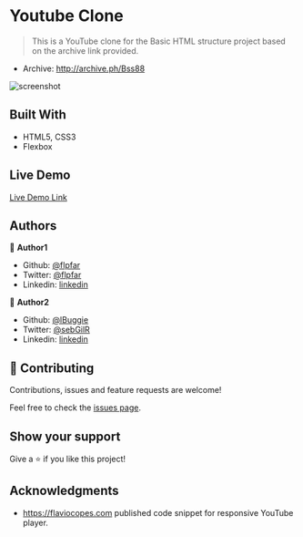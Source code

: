 # Youtube Clone

> This is a YouTube clone for the Basic HTML structure project based on the archive link provided.

- Archive: http://archive.ph/Bss88

![screenshot](images/youtube-clone.png)

## Built With

- HTML5, CSS3
- Flexbox

## Live Demo

[Live Demo Link](https://flpfar.github.io/youtube-clone/)

## Authors

👤 **Author1**

- Github: [@flpfar](https://github.com/flpfar)
- Twitter: [@flpfar](https://twitter.com/flpfar)
- Linkedin: [linkedin](https://www.linkedin.com/in/felipe-augusto-rosa-7b96a4b1)

👤 **Author2**

- Github: [@lBuggie](https://github.com/githubhandle)
- Twitter: [@sebGilR](https://twitter.com/sebGilR)
- Linkedin: [linkedin](https://www.linkedin.com/in/sebasti%C3%A1n-gil-rodr%C3%ADguez-9b776073/)

## 🤝 Contributing

Contributions, issues and feature requests are welcome!

Feel free to check the [issues page](issues/).

## Show your support

Give a ⭐️ if you like this project!

## Acknowledgments

- https://flaviocopes.com published code snippet for responsive YouTube player.
